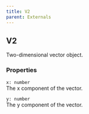 ```yaml
---
title: V2
parent: Externals
---
```


## V2

Two-dimensional vector object.

### Properties

`x: number`\
The x component of the vector.

`y: number`\
The y component of the vector.
